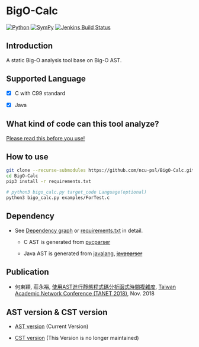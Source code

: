 # BigO-Calc
[![Python](https://img.shields.io/badge/python-3.6.5-blue.svg?style=popout)](https://www.python.org/downloads/release/python-360/)
[![SymPy](https://img.shields.io/badge/SymPy-1.3-brightgreen.svg?style=popout)](https://docs.sympy.org/1.3/index.html)
[![Jenkins Build Status](http://140.115.53.191:3334/buildStatus/icon?job=BigO-Calc)](http://140.115.53.191:3334/job/BigO-Calc/)


## Introduction
A static Big-O analysis tool base on Big-O AST.


## Supported Language
- [x] C with C99 standard
- [x] Java


## What kind of code can this tool analyze?
[Please read this before you use!][wiki]

[wiki]: https://github.com/ncu-psl/BigO-Calc/wiki


## How to use
```sh
git clone --recurse-submodules https://github.com/ncu-psl/BigO-Calc.git --depth=1
cd BigO-Calc
pip3 install -r requirements.txt

# python3 bigo_calc.py target_code Language(optional)
python3 bigo_calc.py examples/ForTest.c
```


## Dependency
* See [Dependency graph](https://github.com/ncu-psl/BigO-Calc/network/dependencies) or [requirements.txt](requirements.txt) in detail.

    * C AST is generated from [pycparser](https://github.com/eliben/pycparser)

    * Java AST is generated from [javalang](https://github.com/c2nes/javalang), ~~[javaparser](https://github.com/javaparser/javaparser)~~


## Publication
* 何東穎, 莊永裕, [使用AST進行靜態程式碼分析函式時間複雜度][TANET_2018_ABOAT], [Taiwan Academic Network Conference (TANET 2018)][TANET], Nov. 2018

[TANET_2018_ABOAT]:https://drive.google.com/file/d/1DI91vHIPUzVy0Eb6nXdoB3CwqWpJu9UB
[TANET]:https://cis.ncu.edu.tw/SeminarSys/activity/TANET2018/


## AST version & CST version
* [AST version](https://github.com/ncu-psl/BigO-Calc/tree/master) (Current Version)

* [CST version](https://github.com/ncu-psl/BigO-Calc/tree/CST) (This Version is no longer maintained)
